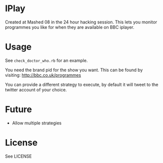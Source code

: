 # IPlay
Created at Mashed 08 in the 24 hour hacking session. This lets you monitor programmes you like for when they are available on BBC iplayer.

# Usage
See `check_doctor_who.rb` for an example.

You need the brand pid for the show you want.
This can be found by visiting:
http://bbc.co.uk/programmes

You can provide a different strategy to execute, by default it will tweet to the twitter account of your choice.

# Future
- Allow multiple strategies

# License
See LICENSE